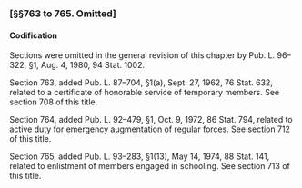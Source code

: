 ### [§§763 to 765. Omitted] ###

#### Codification ####

Sections were omitted in the general revision of this chapter by Pub. L. 96–322, §1, Aug. 4, 1980, 94 Stat. 1002.

Section 763, added Pub. L. 87–704, §1(a), Sept. 27, 1962, 76 Stat. 632, related to a certificate of honorable service of temporary members. See section 708 of this title.

Section 764, added Pub. L. 92–479, §1, Oct. 9, 1972, 86 Stat. 794, related to active duty for emergency augmentation of regular forces. See section 712 of this title.

Section 765, added Pub. L. 93–283, §1(13), May 14, 1974, 88 Stat. 141, related to enlistment of members engaged in schooling. See section 713 of this title.